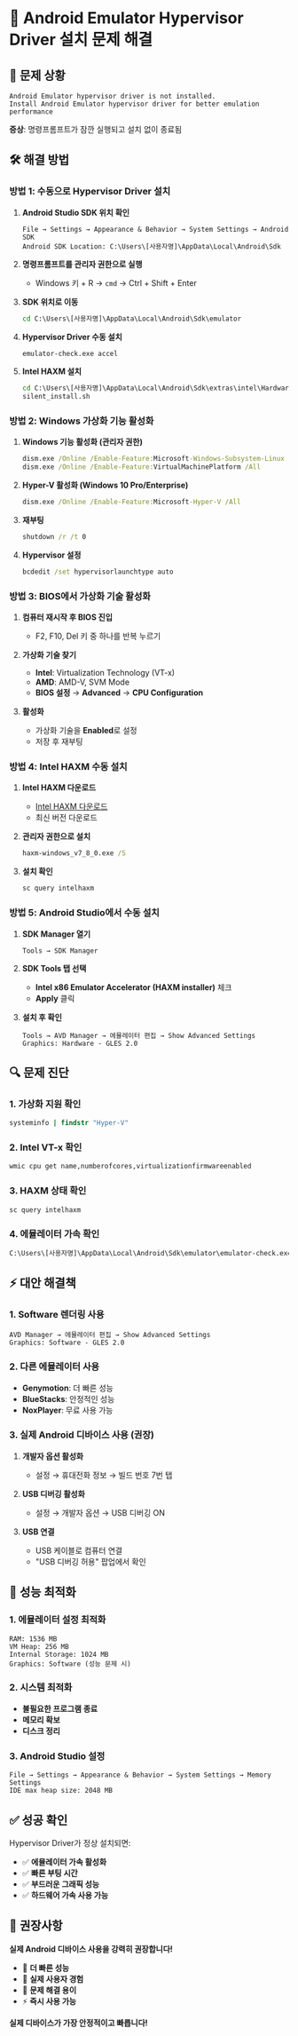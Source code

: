 # 🔧 Android Emulator Hypervisor Driver 설치 문제 해결

## 🚨 **문제 상황**
```
Android Emulator hypervisor driver is not installed.
Install Android Emulator hypervisor driver for better emulation performance
```

**증상**: 명령프롬프트가 잠깐 실행되고 설치 없이 종료됨

## 🛠️ **해결 방법**

### **방법 1: 수동으로 Hypervisor Driver 설치**

1. **Android Studio SDK 위치 확인**
   ```
   File → Settings → Appearance & Behavior → System Settings → Android SDK
   Android SDK Location: C:\Users\[사용자명]\AppData\Local\Android\Sdk
   ```

2. **명령프롬프트를 관리자 권한으로 실행**
   - Windows 키 + R → `cmd` → Ctrl + Shift + Enter

3. **SDK 위치로 이동**
   ```cmd
   cd C:\Users\[사용자명]\AppData\Local\Android\Sdk\emulator
   ```

4. **Hypervisor Driver 수동 설치**
   ```cmd
   emulator-check.exe accel
   ```

5. **Intel HAXM 설치**
   ```cmd
   cd C:\Users\[사용자명]\AppData\Local\Android\Sdk\extras\intel\Hardware_Accelerated_Execution_Manager
   silent_install.sh
   ```

### **방법 2: Windows 가상화 기능 활성화**

1. **Windows 기능 활성화 (관리자 권한)**
   ```cmd
   dism.exe /Online /Enable-Feature:Microsoft-Windows-Subsystem-Linux /All
   dism.exe /Online /Enable-Feature:VirtualMachinePlatform /All
   ```

2. **Hyper-V 활성화 (Windows 10 Pro/Enterprise)**
   ```cmd
   dism.exe /Online /Enable-Feature:Microsoft-Hyper-V /All
   ```

3. **재부팅**
   ```cmd
   shutdown /r /t 0
   ```

4. **Hypervisor 설정**
   ```cmd
   bcdedit /set hypervisorlaunchtype auto
   ```

### **방법 3: BIOS에서 가상화 기술 활성화**

1. **컴퓨터 재시작 후 BIOS 진입**
   - F2, F10, Del 키 중 하나를 반복 누르기

2. **가상화 기술 찾기**
   - **Intel**: Virtualization Technology (VT-x)
   - **AMD**: AMD-V, SVM Mode
   - **BIOS 설정** → **Advanced** → **CPU Configuration**

3. **활성화**
   - 가상화 기술을 **Enabled**로 설정
   - 저장 후 재부팅

### **방법 4: Intel HAXM 수동 설치**

1. **Intel HAXM 다운로드**
   - [Intel HAXM 다운로드](https://github.com/intel/haxm/releases)
   - 최신 버전 다운로드

2. **관리자 권한으로 설치**
   ```cmd
   haxm-windows_v7_8_0.exe /S
   ```

3. **설치 확인**
   ```cmd
   sc query intelhaxm
   ```

### **방법 5: Android Studio에서 수동 설치**

1. **SDK Manager 열기**
   ```
   Tools → SDK Manager
   ```

2. **SDK Tools 탭 선택**
   - **Intel x86 Emulator Accelerator (HAXM installer)** 체크
   - **Apply** 클릭

3. **설치 후 확인**
   ```
   Tools → AVD Manager → 에뮬레이터 편집 → Show Advanced Settings
   Graphics: Hardware - GLES 2.0
   ```

## 🔍 **문제 진단**

### **1. 가상화 지원 확인**
```cmd
systeminfo | findstr "Hyper-V"
```

### **2. Intel VT-x 확인**
```cmd
wmic cpu get name,numberofcores,virtualizationfirmwareenabled
```

### **3. HAXM 상태 확인**
```cmd
sc query intelhaxm
```

### **4. 에뮬레이터 가속 확인**
```cmd
C:\Users\[사용자명]\AppData\Local\Android\Sdk\emulator\emulator-check.exe accel
```

## ⚡ **대안 해결책**

### **1. Software 렌더링 사용**
```
AVD Manager → 에뮬레이터 편집 → Show Advanced Settings
Graphics: Software - GLES 2.0
```

### **2. 다른 에뮬레이터 사용**
- **Genymotion**: 더 빠른 성능
- **BlueStacks**: 안정적인 성능
- **NoxPlayer**: 무료 사용 가능

### **3. 실제 Android 디바이스 사용 (권장)**
1. **개발자 옵션 활성화**
   - 설정 → 휴대전화 정보 → 빌드 번호 7번 탭

2. **USB 디버깅 활성화**
   - 설정 → 개발자 옵션 → USB 디버깅 ON

3. **USB 연결**
   - USB 케이블로 컴퓨터 연결
   - "USB 디버깅 허용" 팝업에서 확인

## 🚀 **성능 최적화**

### **1. 에뮬레이터 설정 최적화**
```
RAM: 1536 MB
VM Heap: 256 MB
Internal Storage: 1024 MB
Graphics: Software (성능 문제 시)
```

### **2. 시스템 최적화**
- **불필요한 프로그램 종료**
- **메모리 확보**
- **디스크 정리**

### **3. Android Studio 설정**
```
File → Settings → Appearance & Behavior → System Settings → Memory Settings
IDE max heap size: 2048 MB
```

## ✅ **성공 확인**

Hypervisor Driver가 정상 설치되면:
- ✅ **에뮬레이터 가속 활성화**
- ✅ **빠른 부팅 시간**
- ✅ **부드러운 그래픽 성능**
- ✅ **하드웨어 가속 사용 가능**

## 🎯 **권장사항**

**실제 Android 디바이스 사용을 강력히 권장합니다!**

- 🚀 **더 빠른 성능**
- 📱 **실제 사용자 경험**
- 🔧 **문제 해결 용이**
- ⚡ **즉시 사용 가능**

**실제 디바이스가 가장 안정적이고 빠릅니다!** 